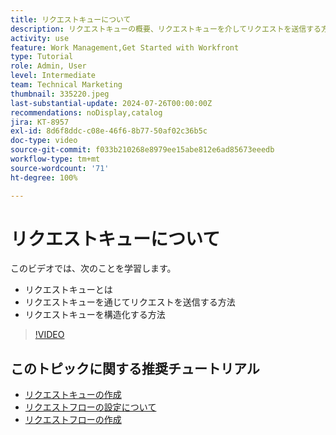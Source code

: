 ```yaml
---
title: リクエストキューについて
description: リクエストキューの概要、リクエストキューを介してリクエストを送信する方法、リクエストキューを構造化する方法について説明します。
activity: use
feature: Work Management,Get Started with Workfront
type: Tutorial
role: Admin, User
level: Intermediate
team: Technical Marketing
thumbnail: 335220.jpeg
last-substantial-update: 2024-07-26T00:00:00Z
recommendations: noDisplay,catalog
jira: KT-8957
exl-id: 8d6f8ddc-c08e-46f6-8b77-50af02c36b5c
doc-type: video
source-git-commit: f033b210268e8979ee15abe812e6ad85673eeedb
workflow-type: tm+mt
source-wordcount: '71'
ht-degree: 100%

---
```


# リクエストキューについて

このビデオでは、次のことを学習します。

* リクエストキューとは
* リクエストキューを通じてリクエストを送信する方法
* リクエストキューを構造化する方法


>[!VIDEO](https://video.tv.adobe.com/v/335220/?quality=12&learn=on)

## このトピックに関する推奨チュートリアル

* [リクエストキューの作成](/help/manage-work/request-queues/create-a-request-queue.md)
* [リクエストフローの設定について](/help/manage-work/request-queues/understand-settings-for-a-flow-request.md)
* [リクエストフローの作成](/help/manage-work/request-queues/create-a-request-flow.md)

